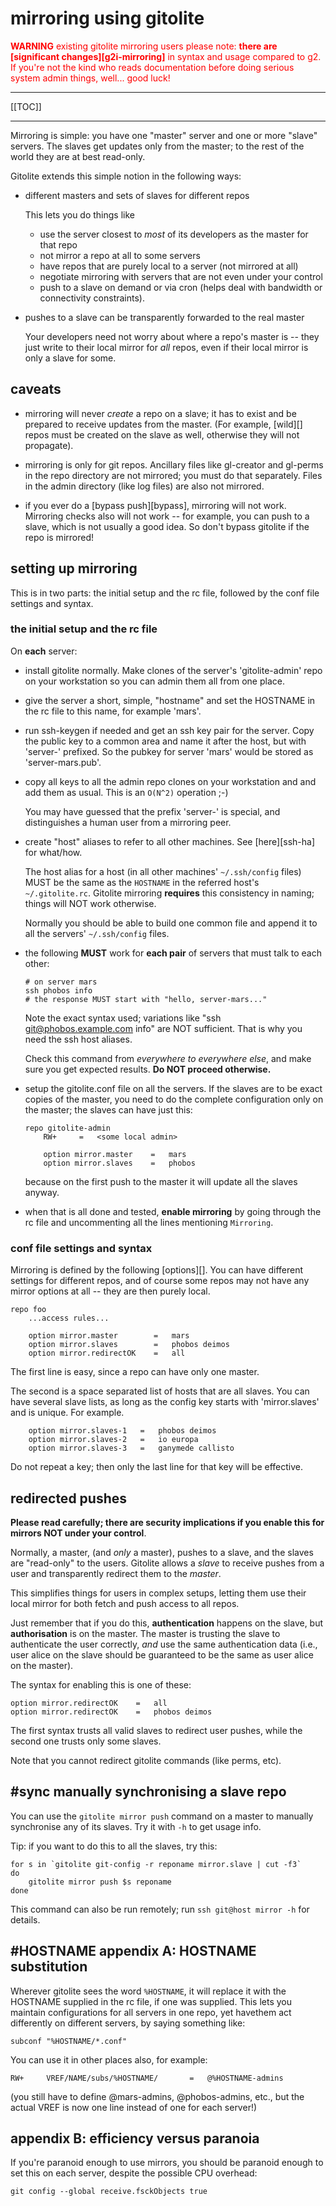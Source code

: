 # mirroring using gitolite

<font color="red">**WARNING** existing gitolite mirroring users please note:
**there are [significant changes][g2i-mirroring]** in syntax and usage
compared to g2.  If you're not the kind who reads documentation before doing
serious system admin things, well... good luck!</font>

----

[[TOC]]

----

Mirroring is simple: you have one "master" server and one or more "slave"
servers.  The slaves get updates only from the master; to the rest of the
world they are at best read-only.

Gitolite extends this simple notion in the following ways:

  * different masters and sets of slaves for different repos

    This lets you do things like

      * use the server closest to *most* of its developers as the master for
        that repo
      * not mirror a repo at all to some servers
      * have repos that are purely local to a server (not mirrored at all)
      * negotiate mirroring with servers that are not even under your control
      * push to a slave on demand or via cron (helps deal with bandwidth or
        connectivity constraints).

  * pushes to a slave can be transparently forwarded to the real master

    Your developers need not worry about where a repo's master is -- they just
    write to their local mirror for *all* repos, even if their local mirror is
    only a slave for some.

## caveats

  * mirroring will never *create* a repo on a slave; it has to exist and be
    prepared to receive updates from the master.  (For example, [wild][] repos
    must be created on the slave as well, otherwise they will not propagate).

  * mirroring is only for git repos.  Ancillary files like gl-creator and
    gl-perms in the repo directory are not mirrored; you must do that
    separately.  Files in the admin directory (like log files) are also not
    mirrored.

  * if you ever do a [bypass push][bypass], mirroring will not work.
    Mirroring checks also will not work -- for example, you can push to a
    slave, which is not usually a good idea.  So don't bypass gitolite if the
    repo is mirrored!

## setting up mirroring

This is in two parts: the initial setup and the rc file, followed by the conf
file settings and syntax.

### the initial setup and the rc file

On **each** server:

  * install gitolite normally.  Make clones of the server's 'gitolite-admin'
    repo on your workstation so you can admin them all from one place.

  * give the server a short, simple, "hostname" and set the HOSTNAME in the
    rc file to this name, for example 'mars'.

  * run ssh-keygen if needed and get an ssh key pair for the server.  Copy the
    public key to a common area and name it after the host, but with 'server-'
    prefixed.  So the pubkey for server 'mars' would be stored as
    'server-mars.pub'.

  * copy all keys to all the admin repo clones on your workstation and and add
    them as usual.  This is an `O(N^2)` operation ;-)

    You may have guessed that the prefix 'server-' is special, and
    distinguishes a human user from a mirroring peer.

  * create "host" aliases to refer to all other machines.  See [here][ssh-ha]
    for what/how.

    The host alias for a host (in all other machines' `~/.ssh/config` files)
    MUST be the same as the `HOSTNAME` in the referred host's
    `~/.gitolite.rc`.  Gitolite mirroring **requires** this consistency in
    naming; things will NOT work otherwise.

    Normally you should be able to build one common file and append it to all
    the servers' `~/.ssh/config` files.

  * the following **MUST** work for **each pair** of servers that must talk to
    each other:

        # on server mars
        ssh phobos info
        # the response MUST start with "hello, server-mars..."

    Note the exact syntax used; variations like "ssh git@phobos.example.com
    info" are NOT sufficient.  That is why you need the ssh host aliases.

    Check this command from *everywhere to everywhere else*, and make sure you
    get expected results.  **Do NOT proceed otherwise.**

  * setup the gitolite.conf file on all the servers.  If the slaves are to be
    exact copies of the master, you need to do the complete configuration only
    on the master; the slaves can have just this:

        repo gitolite-admin
            RW+     =   <some local admin>

            option mirror.master    =   mars
            option mirror.slaves    =   phobos

    because on the first push to the master it will update all the slaves
    anyway.

  * when that is all done and tested, **enable mirroring** by going through
    the rc file and uncommenting all the lines mentioning `Mirroring`.

### conf file settings and syntax

Mirroring is defined by the following [options][].  You can have different
settings for different repos, and of course some repos may not have any mirror
options at all -- they are then purely local.

    repo foo
        ...access rules...

        option mirror.master        =   mars
        option mirror.slaves        =   phobos deimos
        option mirror.redirectOK    =   all

The first line is easy, since a repo can have only one master.

The second is a space separated list of hosts that are all slaves.  You can
have several slave lists, as long as the config key starts with
'mirror.slaves' and is unique.  For example.

        option mirror.slaves-1   =   phobos deimos
        option mirror.slaves-2   =   io europa
        option mirror.slaves-3   =   ganymede callisto

Do not repeat a key; then only the last line for that key will be effective.

## redirected pushes

**Please read carefully; there are security implications if you enable this
for mirrors NOT under your control**.

Normally, a master, (and *only* a master), pushes to a slave, and the slaves
are "read-only" to the users.  Gitolite allows a *slave* to receive pushes
from a user and transparently redirect them to the *master*.

This simplifies things for users in complex setups, letting them use their
local mirror for both fetch and push access to all repos.

Just remember that if you do this, **authentication** happens on the slave,
but **authorisation** is on the master.  The master is trusting the slave to
authenticate the user correctly, *and* use the same authentication data (i.e.,
user alice on the slave should be guaranteed to be the same as user alice on
the master).

The syntax for enabling this is one of these:

    option mirror.redirectOK    =   all
    option mirror.redirectOK    =   phobos deimos

The first syntax trusts all valid slaves to redirect user pushes, while the
second one trusts only some slaves.

Note that you cannot redirect gitolite commands (like perms, etc).

## #sync manually synchronising a slave repo

You can use the `gitolite mirror push` command on a master to manually
synchronise any of its slaves.  Try it with `-h` to get usage info.

Tip: if you want to do this to all the slaves, try this:

    for s in `gitolite git-config -r reponame mirror.slave | cut -f3`
    do
        gitolite mirror push $s reponame
    done

This command can also be run remotely; run `ssh git@host mirror -h` for
details.

## #HOSTNAME appendix A: HOSTNAME substitution

Wherever gitolite sees the word `%HOSTNAME`, it will replace it with the
HOSTNAME supplied in the rc file, if one was supplied.  This lets you maintain
configurations for all servers in one repo, yet havethem act differently on
different servers, by saying something like:

    subconf "%HOSTNAME/*.conf"

You can use it in other places also, for example:

    RW+     VREF/NAME/subs/%HOSTNAME/       =   @%HOSTNAME-admins

(you still have to define @mars-admins, @phobos-admins, etc., but the actual
VREF is now one line instead of one for each server!)

## appendix B: efficiency versus paranoia

If you're paranoid enough to use mirrors, you should be paranoid enough to
set this on each server, despite the possible CPU overhead:

    git config --global receive.fsckObjects true
